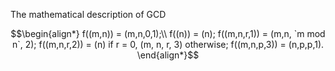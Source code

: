 The mathematical description of GCD
```math
\begin{align*}
f((m,n)) = (m,n,0,1);\\
f((n)) = (n);
f((m,n,r,1)) = (m,n, `m mod n`, 2);
f((m,n,r,2)) = (n) if r = 0, (m, n, r, 3)  otherwise;
f((m,n,p,3)) = (n,p,p,1).
\end{align*}
```
